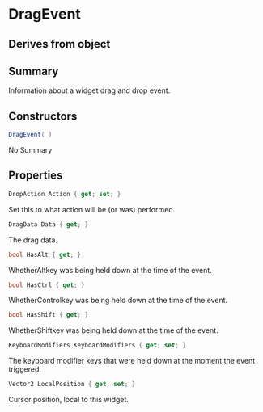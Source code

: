 # DragEvent

## Derives from object

## Summary

Information about a widget drag and drop event.
## Constructors

```c#
DragEvent( ) 
```
No Summary
## Properties

```c#
DropAction Action { get; set; } 
```
Set this to what action will be (or was) performed.
```c#
DragData Data { get; } 
```
The drag data.
```c#
bool HasAlt { get; } 
```
WhetherAltkey was being held down at the time of the event.
```c#
bool HasCtrl { get; } 
```
WhetherControlkey was being held down at the time of the event.
```c#
bool HasShift { get; } 
```
WhetherShiftkey was being held down at the time of the event.
```c#
KeyboardModifiers KeyboardModifiers { get; set; } 
```
The keyboard modifier keys that were held down at the moment the event triggered.
```c#
Vector2 LocalPosition { get; set; } 
```
Cursor position, local to this widget.
